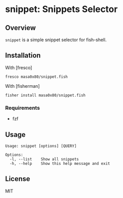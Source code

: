 # snippet: Snippets Selector

## Overview

`snippet` is a simple snippet selector for fish-shell.

## Installation

With [fresco]

```
fresco masa0x80/snippet.fish
```

With [fisherman]

```
fisher install masa0x80/snippet.fish
```

### Requirements

- fzf

## Usage

```
Usage: snippet [options] [QUERY]

Options:
  -l, --list    Show all snippets
  -h, --help    Show this help message and exit
```

## License

MIT
